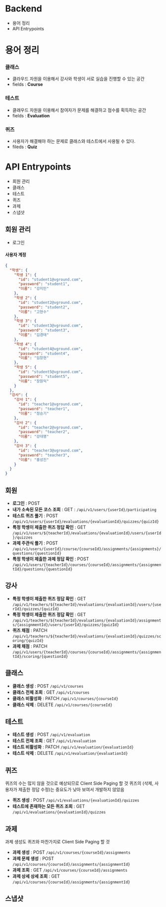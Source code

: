 # Backend

- 용어 정리
- API Entrypoints

# 용어 정리

### 클래스

- 클라우드 자원을 이용해서 강사와 학생이 서로 실습을 진행할 수 있는 공간
- fields : **Course**

### 테스트

- 클래우드 자원을 이용해서 참여자가 문제를 해결하고 점수를 획득하는 공간
- fields : **Evaluation**

### 퀴즈

- 사용자가 해결해야 하는 문제로 클래스와 테스트에서 사용될 수 있다.
- fileds : **Quiz**

# API Entrypoints

- 회원 관리
- 클래스
- 테스트
- 퀴즈
- 과제
- 스냅샷

## 회원 관리

- 로그인

#### **사용자 계정**

```json
{
  "학생": {
    "학생 1": {
      "id": "student1@vground.com",
      "password": "student1",
      "이름": "강지민"
    },
    "학생 2": {
      "id": "student2@vground.com",
      "password": "student2",
      "이름": "고현수"
    },
    "학생 3": {
      "id": "student3@vground.com",
      "password": "student3",
      "이름": "김경태"
    },
    "학생 4": {
      "id": "student4@vground.com",
      "password": "student4",
      "이름": "임창현"
    },
    "학생 5": {
      "id": "student5@vground.com",
      "password": "student5",
      "이름": "장원익"
    }
  },
  "강사": {
    "강사 1": {
      "id": "teacher1@vground.com",
      "password": "teacher1",
      "이름": "정승기"
    },
    "강사 2": {
      "id": "teacher2@vground.com",
      "password": "teacher2",
      "이름": "강대명"
    },
    "강사 3": {
      "id": "teacher3@vground.com",
      "password": "teacher3",
      "이름": "홍성진"
    }
  }
}
```

## 회원

- **로그인** : POST
- **내가 소속된 모든 코스 조회** : GET : `/api/v1/users/{userId}/participating`
- **테스트 퀴즈 풀기** : POST `/api/v1/users/{userId}/evaluations/{evaluationId}/quizzes/{quizId}`
- **특정 학셍이 제출한 퀴즈 정답 확인** : GET `/api/v1/users/${teacherId}/evaluations/{evaluationId}/users/{userId}/quizzes`
- **과제 주관식 풀기** : POST `/api/v1/users/{userId}/course/{courseId}/assignments/{assignments}/questions/{questionId}`
- **특정 학생이 제출한 과제 정답 확인** : POST `/api/v1/users/{teacherId}/courses/{courseId}/assignments/{assignmentId}/questions/{questionId}`

## 강사

- **특정 학셍이 제출한 퀴즈 정답 확인** : GET `/api/v1/teachers/${teacherId}/evaluations/{evaluationId}/users/{userId}/quizzes/{quizId}`
- **특정 학셍이 제출한 퀴즈 정답 확인** : GET `/api/v1/teachers/${teacherId}/evaluations/{evaluationId}/assignments/{assignmentId}/users/{userId}/quizzes/{quizId}`
- **퀴즈 채점** : PATCH `/api/v1/teachers/${teacherId}/evaluations/{evaluationId}/quizzes/scoring/{quizId}`
- **과제 채점** : PATCH `/api/v1/users/{teacherId}/courses/{courseId}/assignments/{assignmentId}/scoring/{questionId}`

## 클래스

- **클래스 생성** : POST `/api/v1/courses`
- **클래스 전체 조회** : GET `/api/v1/courses`
- **클래스 비활성화** : PATCH `/api/v1/courses/{courseId}`
- **클래스 삭제** : DELETE `/api/v1/courses/{courseId}`

## 테스트

- **테스트 생성** : POST `/api/v1/evaluation`
- **테스트 전체 조회** : GET `/api/v1/evaluation`
- **테스트 비활성화** : PATCH `/api/v1/evaluation/{evaluationId}`
- **테스트 삭제** : DELETE `/api/v1/evaluation/{evaluationId}`

## 퀴즈

퀴즈의 수는 많지 않을 것으로 예상되므로 Client Side Paging 할 것
퀴즈의 (삭제, 사용자가 제출한 정답 수정)는 중요도가 낮아 보여서 개발하지 않았음

- **퀴즈 생성** : POST `/api/v1/evaluations/{evaluationId}/quizzes`
- **테스트에 존재하는 모든 퀴즈 조회** : GET `/api/v1/evaluations/{evaluationId}/quizzes`

## 과제

과제 생성도 퀴즈와 마찬가지로 Client Side Paging 할 것

- **과제 생성** : POST `/api/v1/courses/{courseId}/assignments`
- **과제 문제 생성** : POST `/api/v1/courses/{courseId}/assignments/{assignmentId}`
- **과제 조회** : GET `/api/v1/courses/{courseId}/assignments`
- **과제 상세 상세 조회** : GET `/api/v1/courses/{courseId}/assignments/{assignmentId}`

## 스냅샷
